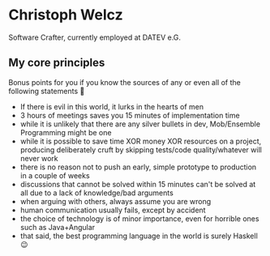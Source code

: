 # Christoph Welcz

Software Crafter, currently employed at DATEV e.G.

## My core principles

Bonus points for you if you know the sources of any or even all of the following statements 💙

- If there is evil in this world, it lurks in the hearts of men
- 3 hours of meetings saves you 15 minutes of implementation time
- while it is unlikely that there are any silver bullets in dev, Mob/Ensemble Programming might be one
- while it is possible to save time XOR money XOR resources on a project, producing deliberately cruft by skipping tests/code quality/whatever will never work
- there is no reason not to push an early, simple prototype to production in a couple of weeks
- discussions that cannot be solved within 15 minutes can't be solved at all due to a lack of knowledge/bad arguments
- when arguing with others, always assume you are wrong
- human communication usually fails, except by accident
- the choice of technology is of minor importance, even for horrible ones such as Java+Angular
- that said, the best programming language in the world is surely Haskell 😉
